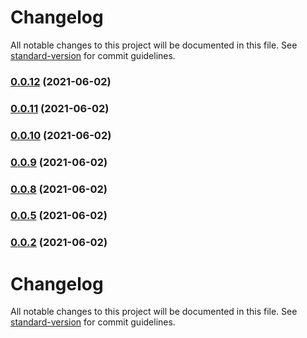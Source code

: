 # Changelog

All notable changes to this project will be documented in this file. See [standard-version](https://github.com/conventional-changelog/standard-version) for commit guidelines.

### [0.0.12](https://github.com/KDJack/el-plus-form/compare/v0.0.11...v0.0.12) (2021-06-02)

### [0.0.11](https://github.com/KDJack/el-plus-form/compare/v0.0.10...v0.0.11) (2021-06-02)

### [0.0.10](https://github.com/KDJack/el-plus-form/compare/v0.0.9...v0.0.10) (2021-06-02)

### [0.0.9](https://github.com/KDJack/el-plus-form/compare/v0.0.8...v0.0.9) (2021-06-02)

### [0.0.8](https://github.com/KDJack/el-plus-form/compare/v0.0.6...v0.0.8) (2021-06-02)

### [0.0.5](https://github.com/KDJack/el-plus-form/compare/v0.0.3...v0.0.5) (2021-06-02)

### [0.0.2](https://github.com/KDJack/el-plus-form/compare/v0.0.3...v0.0.2) (2021-06-02)

# Changelog

All notable changes to this project will be documented in this file. See [standard-version](https://github.com/conventional-changelog/standard-version) for commit guidelines.
